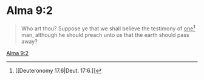 # Alma 9:2

> Who art thou? Suppose ye that we shall believe the testimony of <u>one</u>[^a] man, although he should preach unto us that the earth should pass away?

[Alma 9:2](https://www.churchofjesuschrist.org/study/scriptures/bofm/alma/9?lang=eng&id=p2#p2)


[^a]: [[Deuteronomy 17.6|Deut. 17:6.]]
